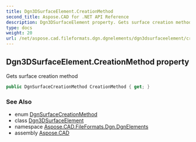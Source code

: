```yaml
---
title: Dgn3DSurfaceElement.CreationMethod
second_title: Aspose.CAD for .NET API Reference
description: Dgn3DSurfaceElement property. Gets surface creation method
type: docs
weight: 20
url: /net/aspose.cad.fileformats.dgn.dgnelements/dgn3dsurfaceelement/creationmethod/
---
```

## Dgn3DSurfaceElement.CreationMethod property

Gets surface creation method

```csharp
public DgnSurfaceCreationMethod CreationMethod { get; }
```

### See Also

* enum [DgnSurfaceCreationMethod](../../../aspose.cad.fileformats.dgn/dgnsurfacecreationmethod/)
* class [Dgn3DSurfaceElement](../)
* namespace [Aspose.CAD.FileFormats.Dgn.DgnElements](../../dgn3dsurfaceelement/)
* assembly [Aspose.CAD](../../../)


